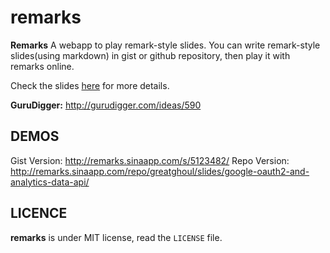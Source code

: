 remarks
=======

**Remarks** A webapp to play remark-style slides. You can write remark-style slides(using markdown) in gist or github repository, then play it with remarks online.

Check the slides [here](http://remarks.sinaapp.com/) for more details.

**GuruDigger:** <http://gurudigger.com/ideas/590>

DEMOS
-------
Gist Version: <http://remarks.sinaapp.com/s/5123482/>
Repo Version: <http://remarks.sinaapp.com/repo/greatghoul/slides/google-oauth2-and-analytics-data-api/>

LICENCE
-------

**remarks** is under MIT license, read the `LICENSE` file.

